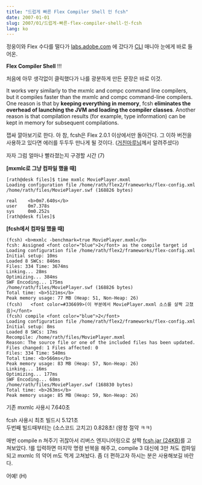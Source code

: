 ```yaml
---
title: "드럽게 빠른 Flex Compiler Shell 인 fcsh"
date: 2007-01-01
slug: 2007/01/드럽게-빠른-flex-compiler-shell-인-fcsh
lang: ko
---
```


정웅이와 Flex 수다를 떨다가 [labs.adobe.com](http://labs.adobe.com) 에 갔다가 [CLI](http://en.wikipedia.org/wiki/Command-line_interface) 매니아 눈에게 바로 들어온.

**Flex Compiler Shell** !!!

처음에 아무 생각없이 클릭했다가 나를 광분하게 만든 문장은 바로 이것.

It works very similarly to the mxmlc and compc command line compilers, but it compiles faster than the mxmlc and compc command-line compilers. One reason is that by **keeping everything in memory**, fcsh **eliminates the overhead of launching the JVM and loading the compiler classes**. Another reason is that compilation results (for example, type information) can be kept in memory for subsequent compilations.

잽싸 깔아보기로 한다. 아 참, fcsh은 Flex 2.0.1 이상에서만 돌아간다. 그 이하 버전을 사용하고 있다면 에러를 두두두 만나게 될 것이다. ([거친마루님](http://maroo.info/)께서 알려주셨다)

자자 그럼 얼마나 빨라졌는지 구경할 시간 (7)

**[mxmlc로 그냥 컴파일 했을 때]**


```
[rath@desk files]$ time mxmlc MoviePlayer.mxml
Loading configuration file /home/rath/flex2/frameworks/flex-config.xml
/home/rath/files/MoviePlayer.swf (168826 bytes)

real    <b>0m7.640s</b>
user    0m7.378s
sys     0m0.252s
[rath@desk files]$ 
```


**[fcsh에서 컴파일 했을 때]**


```
(fcsh) <b>mxmlc -benchmark=true MoviePlayer.mxml</b>
fcsh: Assigned <font color="blue">2</font> as the compile target id
Loading configuration file /home/rath/flex2/frameworks/flex-config.xml
Initial setup: 10ms
Loaded 8 SWCs: 846ms
Files: 334 Time: 3674ms
Linking... 28ms
Optimizing... 384ms
SWF Encoding... 175ms
/home/rath/files/MoviePlayer.swf (168826 bytes)
Total time: <b>5121ms</b>
Peak memory usage: 77 MB (Heap: 51, Non-Heap: 26)
(fcsh)   <font color=#336699>(이 부분에서 MoviePlayer.mxml 소스를 살짝 고쳤음)</font>
(fcsh) compile <font color="blue">2</font>
Loading configuration file /home/rath/flex2/frameworks/flex-config.xml
Initial setup: 8ms
Loaded 8 SWCs: 17ms
Recompile: /home/rath/files/MoviePlayer.mxml
Reason: The source file or one of the included files has been updated.
Files changed: 1 Files affected: 0
Files: 334 Time: 540ms
Total time: <b>566ms</b>
Peak memory usage: 83 MB (Heap: 57, Non-Heap: 26)
Linking... 16ms
Optimizing... 177ms
SWF Encoding... 68ms
/home/rath/files/MoviePlayer.swf (168830 bytes)
Total time: <b>263ms</b>
Peak memory usage: 85 MB (Heap: 59, Non-Heap: 26)
```


기존 mxmlc 사용시 7.640초

fcsh 사용시 최초 빌드시 5.121초  
두번째 빌드때부터는 (소스코드 고치고) 0.828초! (왕창 절약 ㅋㅋ)

매번 compile n 쳐주기 귀찮아서 리버스 엔지니어링으로 살짝 [fcsh.jar (24KB)](/files/fcsh.jar)를 고쳐보았다. 
!를 입력하면 마지막 명령 반복을 해주고, compile 3 대신에 3만 쳐도 컴파일되고 
mxmlc 의 약어 m도 먹게 고쳐놨다. 좀 더 편하고자 하시는 분은 사용해보길 바란다.

어예! (H)

